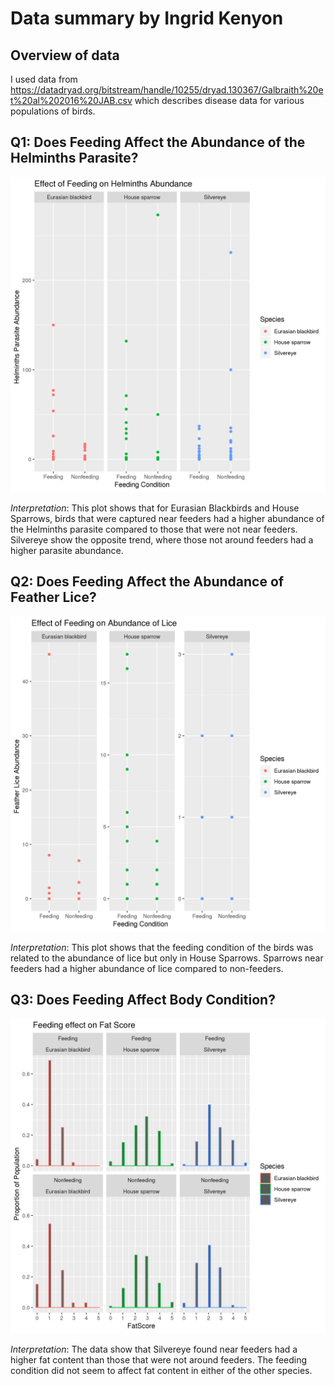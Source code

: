 # Data summary by Ingrid Kenyon

## Overview of data
I used data from https://datadryad.org/bitstream/handle/10255/dryad.130367/Galbraith%20et%20al%202016%20JAB.csv which describes disease data for various populations of birds.

## Q1: Does Feeding Affect the Abundance of the Helminths Parasite?

![](PropertyType_vs_Helminths.png)

*Interpretation*: This plot shows that for Eurasian Blackbirds and House Sparrows, birds that were captured near feeders had a higher abundance of the Helminths parasite compared to those that were not near feeders. Silvereye show the opposite trend, where those not around feeders had a higher parasite abundance.

## Q2: Does Feeding Affect the Abundance of Feather Lice?

![](PropertyType_vs_Lice.png)

*Interpretation*: This plot shows that the feeding condition of the birds was related to the abundance of lice but only in House Sparrows. Sparrows near feeders had a higher abundance of lice compared to non-feeders.

## Q3: Does Feeding Affect Body Condition?

![](Property_Effect_on_FatScore.png)

*Interpretation*: The data show that Silvereye found near feeders had a higher fat content than those that were not around feeders. The feeding condition did not seem to affect fat content in either of the other species. 
